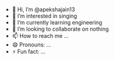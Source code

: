 - 👋 Hi, I’m @apekshajain13
- 👀 I’m interested in singing
- 🌱 I’m currently learning engineering
- 💞️ I’m looking to collaborate on nothing
- 📫 How to reach me ...
- 😄 Pronouns: ...
- ⚡ Fun fact: ...

<!---
apekshajain13/apekshajain13 is a ✨ special ✨ repository because its `README.md` (this file) appears on your GitHub profile.
You can click the Preview link to take a look at your changes.
--->
